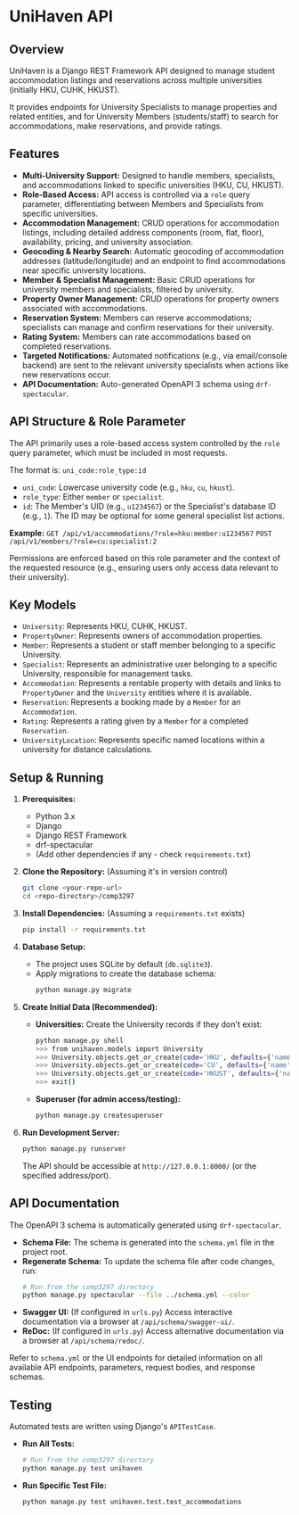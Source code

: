 # UniHaven API

## Overview

UniHaven is a Django REST Framework API designed to manage student accommodation listings and reservations across multiple universities (initially HKU, CUHK, HKUST).

It provides endpoints for University Specialists to manage properties and related entities, and for University Members (students/staff) to search for accommodations, make reservations, and provide ratings.

## Features

*   **Multi-University Support:** Designed to handle members, specialists, and accommodations linked to specific universities (HKU, CU, HKUST).
*   **Role-Based Access:** API access is controlled via a `role` query parameter, differentiating between Members and Specialists from specific universities.
*   **Accommodation Management:** CRUD operations for accommodation listings, including detailed address components (room, flat, floor), availability, pricing, and university association.
*   **Geocoding & Nearby Search:** Automatic geocoding of accommodation addresses (latitude/longitude) and an endpoint to find accommodations near specific university locations.
*   **Member & Specialist Management:** Basic CRUD operations for university members and specialists, filtered by university.
*   **Property Owner Management:** CRUD operations for property owners associated with accommodations.
*   **Reservation System:** Members can reserve accommodations; specialists can manage and confirm reservations for their university.
*   **Rating System:** Members can rate accommodations based on completed reservations.
*   **Targeted Notifications:** Automated notifications (e.g., via email/console backend) are sent to the relevant university specialists when actions like new reservations occur.
*   **API Documentation:** Auto-generated OpenAPI 3 schema using `drf-spectacular`.

## API Structure & Role Parameter

The API primarily uses a role-based access system controlled by the `role` query parameter, which must be included in most requests.

The format is: `uni_code:role_type:id`

*   `uni_code`: Lowercase university code (e.g., `hku`, `cu`, `hkust`).
*   `role_type`: Either `member` or `specialist`.
*   `id`: The Member's UID (e.g., `u1234567`) or the Specialist's database ID (e.g., `1`). The ID may be optional for some general specialist list actions.

**Example:**
`GET /api/v1/accommodations/?role=hku:member:u1234567`
`POST /api/v1/members/?role=cu:specialist:2`

Permissions are enforced based on this role parameter and the context of the requested resource (e.g., ensuring users only access data relevant to their university).

## Key Models

*   `University`: Represents HKU, CUHK, HKUST.
*   `PropertyOwner`: Represents owners of accommodation properties.
*   `Member`: Represents a student or staff member belonging to a specific University.
*   `Specialist`: Represents an administrative user belonging to a specific University, responsible for management tasks.
*   `Accommodation`: Represents a rentable property with details and links to `PropertyOwner` and the `University` entities where it is available.
*   `Reservation`: Represents a booking made by a `Member` for an `Accommodation`.
*   `Rating`: Represents a rating given by a `Member` for a completed `Reservation`.
*   `UniversityLocation`: Represents specific named locations within a university for distance calculations.

## Setup & Running

1.  **Prerequisites:**
    *   Python 3.x
    *   Django
    *   Django REST Framework
    *   drf-spectacular
    *   (Add other dependencies if any - check `requirements.txt`)

2.  **Clone the Repository:** (Assuming it's in version control)
    ```bash
    git clone <your-repo-url>
    cd <repo-directory>/comp3297
    ```

3.  **Install Dependencies:** (Assuming a `requirements.txt` exists)
    ```bash
    pip install -r requirements.txt
    ```

4.  **Database Setup:**
    *   The project uses SQLite by default (`db.sqlite3`).
    *   Apply migrations to create the database schema:
        ```bash
        python manage.py migrate
        ```

5.  **Create Initial Data (Recommended):**
    *   **Universities:** Create the University records if they don't exist:
        ```bash
        python manage.py shell
        >>> from unihaven.models import University
        >>> University.objects.get_or_create(code='HKU', defaults={'name': 'University of Hong Kong'})
        >>> University.objects.get_or_create(code='CU', defaults={'name': 'Chinese University of Hong Kong'})
        >>> University.objects.get_or_create(code='HKUST', defaults={'name': 'Hong Kong University of Science and Technology'})
        >>> exit()
        ```
    *   **Superuser (for admin access/testing):**
        ```bash
        python manage.py createsuperuser
        ```

6.  **Run Development Server:**
    ```bash
    python manage.py runserver
    ```
    The API should be accessible at `http://127.0.0.1:8000/` (or the specified address/port).

## API Documentation

The OpenAPI 3 schema is automatically generated using `drf-spectacular`.

*   **Schema File:** The schema is generated into the `schema.yml` file in the project root.
*   **Regenerate Schema:** To update the schema file after code changes, run:
    ```bash
    # Run from the comp3297 directory
    python manage.py spectacular --file ../schema.yml --color
    ```
*   **Swagger UI:** (If configured in `urls.py`) Access interactive documentation via a browser at `/api/schema/swagger-ui/`.
*   **ReDoc:** (If configured in `urls.py`) Access alternative documentation via a browser at `/api/schema/redoc/`.

Refer to `schema.yml` or the UI endpoints for detailed information on all available API endpoints, parameters, request bodies, and response schemas.

## Testing

Automated tests are written using Django's `APITestCase`.

*   **Run All Tests:**
    ```bash
    # Run from the comp3297 directory
    python manage.py test unihaven
    ```
*   **Run Specific Test File:**
    ```bash
    python manage.py test unihaven.test.test_accommodations
    ```
